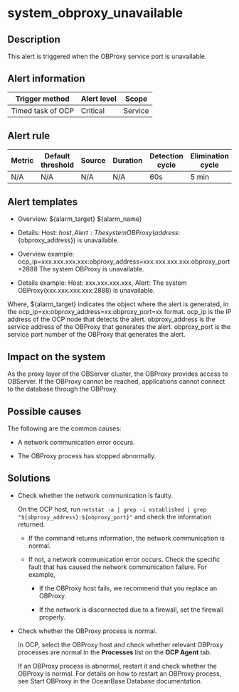 system_obproxy_unavailable
===============================================

Description
--------------------------------

This alert is triggered when the OBProxy service port is unavailable.

**Alert information**
------------------------------------------

|  Trigger method   | Alert level |  Scope  |
|-------------------|-------------|---------|
| Timed task of OCP | Critical    | Service |

**Alert rule**
-----------------------------------

| Metric | Default threshold | Source | Duration | Detection cycle | Elimination cycle |
|--------|-------------------|--------|----------|-----------------|-------------------|
| N/A    | N/A               | N/A    | N/A      | 60s             | 5 min             |

Alert templates
------------------------------------

* Overview: ${alarm_target} ${alarm_name}

* Details: Host: ${host}, Alert: The system OBProxy(address:${obproxy_address}) is unavailable.

* Overview example: ocp_ip=xxx.xxx.xxx.xxx:obproxy_address=xxx.xxx.xxx.xxx:obproxy_port=2888 The system OBProxy is unavailable.

* Details example: Host: xxx.xxx.xxx.xxx, Alert: The system OBProxy(xxx.xxx.xxx.xxx:2888) is unavailable.

Where, ${alarm_target} indicates the object where the alert is generated, in the ocp_ip=xx:obproxy_address=xx:obproxy_port=xx format. ocp_ip is the IP address of the OCP node that detects the alert. obproxy_address is the service address of the OBProxy that generates the alert. obproxy_port is the service port number of the OBProxy that generates the alert.

Impact on the system
-----------------------------------------

As the proxy layer of the OBServer cluster, the OBProxy provides access to OBServer. If the OBProxy cannot be reached, applications cannot connect to the database through the OBProxy.

Possible causes
------------------------------------

The following are the common causes:

* A network communication error occurs.

* The OBProxy process has stopped abnormally.

Solutions
------------------------------

* Check whether the network communication is faulty.

  On the OCP host, run `netstat -a | grep -i established | grep "${obproxy_address}:${obproxy_port}"` and check the information returned.
  * If the command returns information, the network communication is normal.

  * If not, a network communication error occurs. Check the specific fault that has caused the network communication failure. For example,

    * If the OBProxy host fails, we recommend that you replace an OBProxy.

    * If the network is disconnected due to a firewall, set the firewall properly.

* Check whether the OBProxy process is normal.

  In OCP, select the OBProxy host and check whether relevant OBProxy processes are normal in the **Processes** list on the **OCP Agent** tab.

  If an OBProxy process is abnormal, restart it and check whether the OBProxy is normal. For details on how to restart an OBProxy process, see Start OBProxy in the OceanBase Database documentation.
  